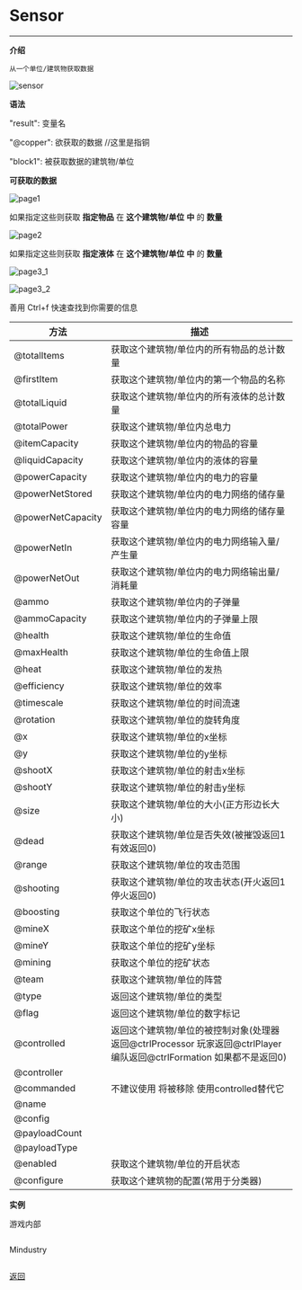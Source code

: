 # Sensor

---

**介绍**

    从一个单位/建筑物获取数据

![sensor](/Mindustry-guide/Guide/example/sensor.png)

**语法**

"result":  变量名

"@copper": 欲获取的数据
//这里是指铜

"block1":    被获取数据的建筑物/单位

**可获取的数据**

![page1](/Mindustry-guide/Guide/img/page1.png)

如果指定这些则获取 **指定物品** 在 **这个建筑物/单位** **中** 的 **数量**

![page2](/Mindustry-guide/Guide/img/page2.png)

如果指定这些则获取 **指定液体** 在 **这个建筑物/单位** **中** 的 **数量**

![page3_1](/Mindustry-guide/Guide/img/page3_1.png)

![page3_2](/Mindustry-guide/Guide/img/page3_2.png)

善用 Ctrl+f 快速查找到你需要的信息

|方法|描述|
|---|---|
|@totalItems|获取这个建筑物/单位内的所有物品的总计数量|
|@firstItem|获取这个建筑物/单位内的第一个物品的名称|
|@totalLiquid|获取这个建筑物/单位内的所有液体的总计数量|
|@totalPower|获取这个建筑物/单位内总电力|
|@itemCapacity|获取这个建筑物/单位内的物品的容量|
|@liquidCapacity|获取这个建筑物/单位内的液体的容量|
|@powerCapacity|获取这个建筑物/单位内的电力的容量|
|@powerNetStored|获取这个建筑物/单位内的电力网络的储存量|
|@powerNetCapacity|获取这个建筑物/单位内的电力网络的储存量容量|
|@powerNetIn|获取这个建筑物/单位内的电力网络输入量/产生量|
|@powerNetOut|获取这个建筑物/单位内的电力网络输出量/消耗量|
|@ammo|获取这个建筑物/单位内的子弹量|
|@ammoCapacity|获取这个建筑物/单位内的子弹量上限|
|@health|获取这个建筑物/单位的生命值|
|@maxHealth|获取这个建筑物/单位的生命值上限|
|@heat|获取这个建筑物/单位的发热|
|@efficiency|获取这个建筑物/单位的效率|
|@timescale|获取这个建筑物/单位的时间流速|
|@rotation|获取这个建筑物/单位的旋转角度|
|@x|获取这个建筑物/单位的x坐标|
|@y|获取这个建筑物/单位的y坐标|
|@shootX|获取这个建筑物/单位的射击x坐标|
|@shootY|获取这个建筑物/单位的射击y坐标|
|@size|获取这个建筑物/单位的大小(正方形边长大小)|
|@dead|获取这个建筑物/单位是否失效(被摧毁返回1 有效返回0)|
|@range|获取这个建筑物/单位的攻击范围|
|@shooting|获取这个建筑物/单位的攻击状态(开火返回1 停火返回0)|
|@boosting|获取这个单位的飞行状态|
|@mineX|获取这个单位的挖矿x坐标|
|@mineY|获取这个单位的挖矿y坐标|
|@mining|获取这个单位的挖矿状态|
|@team|获取这个建筑物/单位的阵营|
|@type|返回这个建筑物/单位的类型|
|@flag|返回这个建筑物/单位的数字标记|
|@controlled|返回这个建筑物/单位的被控制对象(处理器返回@ctrlProcessor 玩家返回@ctrlPlayer 编队返回@ctrlFormation 如果都不是返回0)|
|@controller||
|@commanded|不建议使用 将被移除 使用controlled替代它|
|@name||
|@config||
|@payloadCount||
|@payloadType||
|@enabled|获取这个建筑物/单位的开启状态|
|@configure|获取这个建筑物的配置(常用于分类器)|

**实例**

游戏内部
```

```
Mindustry
```

```


[返回](https://lanluz.github.io/Mindustry-guide/)
